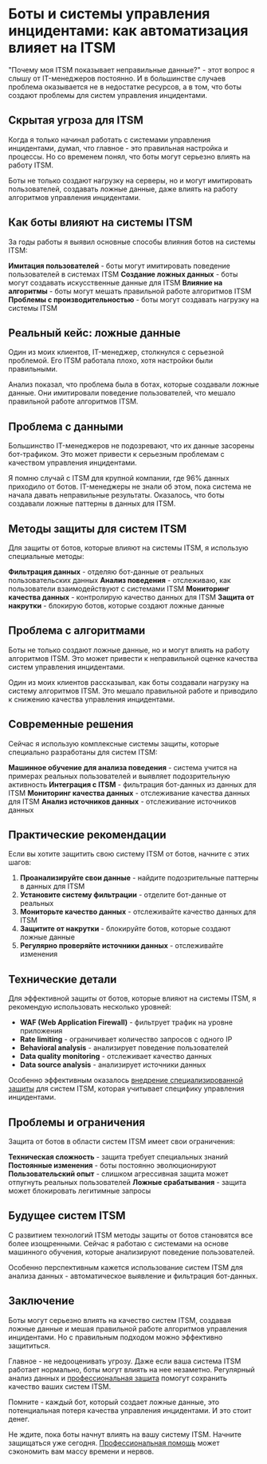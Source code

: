 # Боты и системы управления инцидентами: как автоматизация влияет на ITSM

"Почему моя ITSM показывает неправильные данные?" - этот вопрос я слышу от IT-менеджеров постоянно. И в большинстве случаев проблема оказывается не в недостатке ресурсов, а в том, что боты создают проблемы для систем управления инцидентами.

## Скрытая угроза для ITSM

Когда я только начинал работать с системами управления инцидентами, думал, что главное - это правильная настройка и процессы. Но со временем понял, что боты могут серьезно влиять на работу ITSM.

Боты не только создают нагрузку на серверы, но и могут имитировать пользователей, создавать ложные данные, даже влиять на работу алгоритмов управления инцидентами.

## Как боты влияют на системы ITSM

За годы работы я выявил основные способы влияния ботов на системы ITSM:

**Имитация пользователей** - боты могут имитировать поведение пользователей в системах ITSM
**Создание ложных данных** - боты могут создавать искусственные данные для ITSM
**Влияние на алгоритмы** - боты могут мешать правильной работе алгоритмов ITSM
**Проблемы с производительностью** - боты могут создавать нагрузку на системы ITSM

## Реальный кейс: ложные данные

Один из моих клиентов, IT-менеджер, столкнулся с серьезной проблемой. Его ITSM работала плохо, хотя настройки были правильными.

Анализ показал, что проблема была в ботах, которые создавали ложные данные. Они имитировали поведение пользователей, что мешало правильной работе алгоритмов ITSM.

## Проблема с данными

Большинство IT-менеджеров не подозревают, что их данные засорены бот-трафиком. Это может привести к серьезным проблемам с качеством управления инцидентами.

Я помню случай с ITSM для крупной компании, где 96% данных приходило от ботов. IT-менеджеры не знали об этом, пока система не начала давать неправильные результаты. Оказалось, что боты создавали ложные паттерны в данных для ITSM.

## Методы защиты для систем ITSM

Для защиты от ботов, которые влияют на системы ITSM, я использую специальные методы:

**Фильтрация данных** - отделяю бот-данные от реальных пользовательских данных
**Анализ поведения** - отслеживаю, как пользователи взаимодействуют с системами ITSM
**Мониторинг качества данных** - контролирую качество данных для ITSM
**Защита от накрутки** - блокирую ботов, которые создают ложные данные

## Проблема с алгоритмами

Боты не только создают ложные данные, но и могут влиять на работу алгоритмов ITSM. Это может привести к неправильной оценке качества систем управления инцидентами.

Один из моих клиентов рассказывал, как боты создавали нагрузку на систему алгоритмов ITSM. Это мешало правильной работе и приводило к снижению качества управления инцидентами.

## Современные решения

Сейчас я использую комплексные системы защиты, которые специально разработаны для систем ITSM:

**Машинное обучение для анализа поведения** - система учится на примерах реальных пользователей и выявляет подозрительную активность
**Интеграция с ITSM** - фильтрация бот-данных из данных для ITSM
**Мониторинг качества данных** - отслеживание качества данных для ITSM
**Анализ источников данных** - отслеживание источников данных

## Практические рекомендации

Если вы хотите защитить свою систему ITSM от ботов, начните с этих шагов:

1. **Проанализируйте свои данные** - найдите подозрительные паттерны в данных для ITSM
2. **Установите систему фильтрации** - отделите бот-данные от реальных
3. **Мониторьте качество данных** - отслеживайте качество данных для ITSM
4. **Защитите от накрутки** - блокируйте ботов, которые создают ложные данные
5. **Регулярно проверяйте источники данных** - отслеживайте изменения

## Технические детали

Для эффективной защиты от ботов, которые влияют на системы ITSM, я рекомендую использовать несколько уровней:

- **WAF (Web Application Firewall)** - фильтрует трафик на уровне приложения
- **Rate limiting** - ограничивает количество запросов с одного IP
- **Behavioral analysis** - анализирует поведение пользователей
- **Data quality monitoring** - отслеживает качество данных
- **Data source analysis** - анализирует источники данных

Особенно эффективным оказалось [внедрение специализированной защиты](https://progaem.com/ustanovka-antibота-usluga-po-zashhite-ot-botов-vashih-sajtов-na-различных-cms-системах.html) для систем ITSM, которая учитывает специфику управления инцидентами.

## Проблемы и ограничения

Защита от ботов в области систем ITSM имеет свои ограничения:

**Техническая сложность** - защита требует специальных знаний
**Постоянные изменения** - боты постоянно эволюционируют
**Пользовательский опыт** - слишком агрессивная защита может отпугнуть реальных пользователей
**Ложные срабатывания** - защита может блокировать легитимные запросы

## Будущее систем ITSM

С развитием технологий ITSM методы защиты от ботов становятся все более изощренными. Сейчас я работаю с системами на основе машинного обучения, которые анализируют поведение пользователей.

Особенно перспективным кажется использование систем ITSM для анализа данных - автоматическое выявление и фильтрация бот-данных.

## Заключение

Боты могут серьезно влиять на качество систем ITSM, создавая ложные данные и мешая правильной работе алгоритмов управления инцидентами. Но с правильным подходом можно эффективно защититься.

Главное - не недооценивать угрозу. Даже если ваша система ITSM работает нормально, боты могут влиять на нее незаметно. Регулярный анализ данных и [профессиональная защита](https://progaem.com/ustanovka-antibота-usluga-po-zashhite-ot-botов-vashih-sajtов-na-различных-cms-системах.html) помогут сохранить качество ваших систем ITSM.

Помните - каждый бот, который создает ложные данные, это потенциальная потеря качества управления инцидентами. И это стоит денег.

Не ждите, пока боты начнут влиять на вашу систему ITSM. Начните защищаться уже сегодня. [Профессиональная помощь](https://progaem.com/ustanovka-antibота-usluga-po-zashhite-ot-botов-vashih-sajtов-na-различных-cms-системах.html) может сэкономить вам массу времени и нервов.

